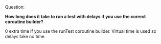 Question:

**How long does it take to run a test with delays if you use the correct coroutine builder?**

<div class="hint">
  0 extra time if you use the runTest coroutine builder. Virtual time is used so delays take no time.
</div>

